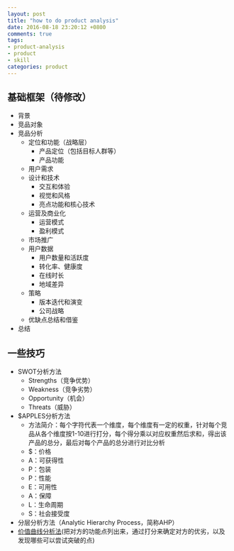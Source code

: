 ```yaml
---
layout: post
title: "how to do product analysis"
date: 2016-08-18 23:20:12 +0800
comments: true
tags:
- product-analysis
- product
- skill
categories: product
---
```


## 基础框架（待修改）
- 背景
- 竞品对象
- 竞品分析
  - 定位和功能（战略层）
    - 产品定位（包括目标人群等）
    - 产品功能
  - 用户需求
  - 设计和技术
    - 交互和体验
    - 视觉和风格
    - 亮点功能和核心技术
  - 运营及商业化
    - 运营模式
    - 盈利模式
  - 市场推广
  - 用户数据
    - 用户数量和活跃度
    - 转化率、健康度
    - 在线时长
    - 地域差异
  - 策略
    - 版本迭代和演变
    - 公司战略
  - 优缺点总结和借鉴
- 总结

## 一些技巧
- SWOT分析方法
    - Strengths（竞争优势）
    - Weakness（竞争劣势）
    - Opportunity（机会）
    - Threats（威胁）
- $APPLES分析方法
    - 方法简介：每个字符代表一个维度，每个维度有一定的权重，针对每个竞品从各个维度按1-10进行打分，每个得分乘以对应权重然后求和，得出该产品的总分，最后对每个产品的总分进行对比分析
    - $：价格
    - A：可获得性
    - P：包装
    - P：性能
    - E：可用性
    - A：保障
    - L：生命周期
    - S：社会接受度
- 分层分析方法（Analytic Hierarchy Process，简称AHP）
- [价值曲线分析法][1](把对方的功能点列出来，通过打分来确定对方的优劣，以及发现哪些可以尝试突破的点)

[1]:  https://mp.weixin.qq.com/s?__biz=MjM5NTQ5MjIyMA==&mid=2654536858&idx=1&sn=118a3b0cc1e71c2c12f5298ef9525575&scene=0&uin=MTAyNjk3NjU%3D&key=b28b03434249256b5d8bbd9e720b8690214b4aa0fe85280260a8a058bd283c346a27ac34aa990858a2f6a4a2ede71ebf&devicetype=iMac+MacBookPro11%2C5+OSX+OSX+10.11.4+build(15E65)&version=11020201&lang=en&pass_ticket=GuRRVXqHHQ%2BqQDDbGaOQsPvNbUGIQQ2J0sLeZas0UF0%3D
